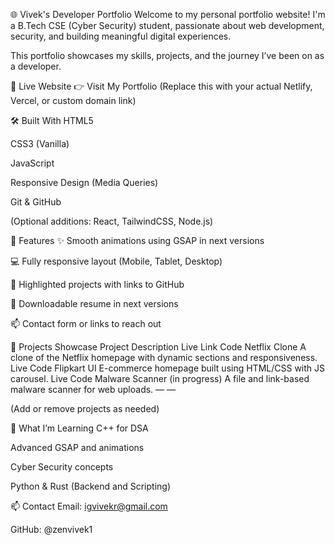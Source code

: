 🌐 Vivek's Developer Portfolio
Welcome to my personal portfolio website!
I'm a B.Tech CSE (Cyber Security) student, passionate about web development, security, and building meaningful digital experiences.

This portfolio showcases my skills, projects, and the journey I’ve been on as a developer.

🚀 Live Website
👉 Visit My Portfolio
(Replace this with your actual Netlify, Vercel, or custom domain link)

🛠️ Built With
HTML5

CSS3 (Vanilla)

JavaScript

Responsive Design (Media Queries)

Git & GitHub

(Optional additions: React, TailwindCSS, Node.js)

📂 Features
✨ Smooth animations using GSAP in next versions

💻 Fully responsive layout (Mobile, Tablet, Desktop)

🧠 Highlighted projects with links to GitHub

📄 Downloadable resume in next versions

📫 Contact form or links to reach out

📸 Projects Showcase
Project	Description	Live Link	Code
Netflix Clone	A clone of the Netflix homepage with dynamic sections and responsiveness.	Live	Code
Flipkart UI	E-commerce homepage built using HTML/CSS with JS carousel.	Live	Code
Malware Scanner (in progress)	A file and link-based malware scanner for web uploads.	—	—

(Add or remove projects as needed)

🧠 What I’m Learning
C++ for DSA

Advanced GSAP and animations

Cyber Security concepts

Python & Rust (Backend and Scripting)

📫 Contact
Email: igvivekr@gmail.com

GitHub: @zenvivek1


